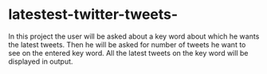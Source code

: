 # latestest-twitter-tweets-
In this project the user will be asked about a key word about which he wants the latest tweets. Then he will be asked for number of tweets he want to see on the entered key word. All the latest tweets on the key word will be displayed in output.
